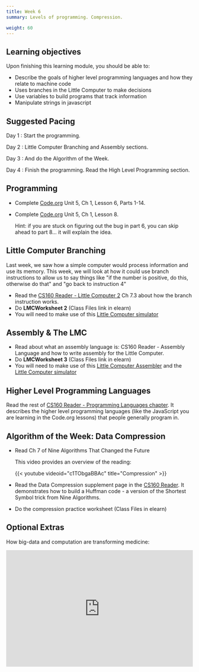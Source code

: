 ```yaml
---
title: Week 6
summary: Levels of programming. Compression.

weight: 60
---
```


## Learning objectives

Upon finishing this learning module, you should be able to:

* Describe the goals of higher level programming languages and how they relate to machine code
* Uses branches in the Little Computer to make decisions
* Use variables to build programs that track information
* Manipulate strings in javascript

## Suggested Pacing

Day 1
: Start the programming.

Day 2
: Little Computer Branching and Assembly sections.

Day 3
: And do the Algorithm of the Week.

Day 4
: Finish the programming. Read the High Level Programming section.

## Programming

* Complete [Code.org](https://studio.code.org/home) Unit 5, Ch 1, Lesson 6, Parts 1-14.
* Complete [Code.org](https://studio.code.org/home) Unit 5, Ch 1, Lesson 8.

    Hint: if you are stuck on figuring out the bug in part 6, you can skip ahead to part 8... it will explain the idea.

## Little Computer Branching

Last week, we saw how a simple computer would process information and use its memory.
This week, we will look at how it could use branch instructions to allow us to say things
like "if the number is positive, do this, otherwise do that" and "go back to instruction 4"

* Read the [CS160 Reader - Little Computer 2](http://computerscience.chemeketa.edu/cs160Reader/ProgrammingLanguages/LittleComputer2.html)
Ch 7.3 about how the branch instruction works.
* Do **LMCWorksheet 2** (Class Files link in elearn)
* You will need to make use of this [Little Computer simulator](http://computerscience.chemeketa.edu/cs160Reader/_static/littleComputer/littleComputer.html)

## Assembly & The LMC

* Read about what an assembly language is: CS160 Reader - Assembly Language and how to write assembly for the Little Computer.
* Do **LMCWorksheet 3** (Class Files link in elearn)
* You will need to make use of this [Little Computer Assembler](http://computerscience.chemeketa.edu/cs160Reader/_static/littleComputer/littleComputerAssembler.html)
and the [Little Computer simulator](http://computerscience.chemeketa.edu/cs160Reader/_static/littleComputer/littleComputer.html)

## Higher Level Programming Languages

Read the rest of [CS160 Reader - Programming Languages chapter](http://computerscience.chemeketa.edu/cs160Reader/ProgrammingLanguages/index.html).
It describes the higher level programming languages (like the JavaScript you are learning in the
Code.org lessons) that people generally program in.

## Algorithm of the Week: Data Compression

* Read Ch 7 of Nine Algorithms That Changed the Future

    This video provides an overview of the reading:

    {{< youtube videoid="c1TObgaBBAc" title="Compression" >}}

* Read the Data Compression supplement page in the [CS160 Reader](http://computerscience.chemeketa.edu/cs160Reader/NineAlgorithms/Compression.html).
It demonstrates how to build a Huffman code - a version of the Shortest Symbol trick from Nine Algorithms.
* Do the compression practice worksheet (Class Files in elearn)

## Optional Extras

How big-data and computation are transforming medicine:

<iframe src="https://embed.ted.com/talks/anders_ynnerman_visualizing_the_medical_data_explosion.html" width="560" height="315" frameborder="0" scrolling="no" webkitAllowFullScreen mozallowfullscreen allowFullScreen style="max-width: 100%; margin: 0 auto; display: block;"></iframe>
